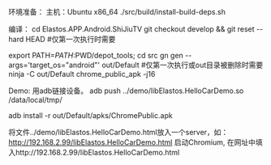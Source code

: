 环境准备：
  主机：Ubuntu x86_64
  ./src/build/install-build-deps.sh

编译：
  cd Elastos.APP.Android.ShiJiuTV
  git checkout develop && git reset --hard HEAD #仅第一次执行时需要

  export PATH=$PATH:$PWD/depot_tools;
  cd src
  gn gen --args='target_os="android"' out/Default #仅第一次执行或out目录被删除时需要
  ninja -C out/Default chrome_public_apk -j16

Demo:
  用adb链接设备。
  adb push ../demo/libElastos.HelloCarDemo.so /data/local/tmp/

  adb install -r out/Default/apks/ChromePublic.apk

  将文件../demo/libElastos.HelloCarDemo.html放入一个server，如：http://192.168.2.99/libElastos.HelloCarDemo.html
  启动Chromium, 在网址中填入http://192.168.2.99/libElastos.HelloCarDemo.html
